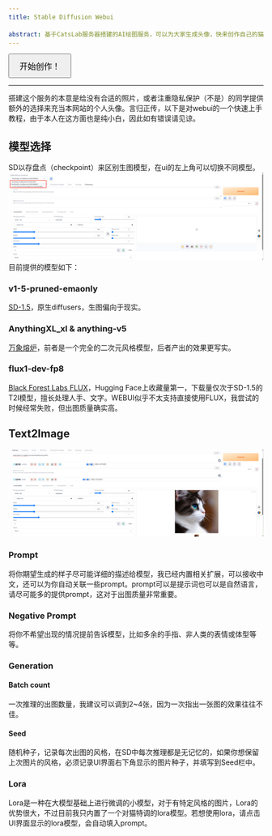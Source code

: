 ```yaml
---
title: Stable Diffusion Webui

abstract: 基于CatsLab服务器搭建的AI绘图服务，可以为大家生成头像，快来创作自己的猫猫头吧
---
```


<div class="col-12">
  <a href="http://10.102.104.22:7860" target="_blank">
    <button style="padding: 10px 20px; font-size: 16px;">开始创作！</button>
  </a>
</div>

---
搭建这个服务的本意是给没有合适的照片，或者注重隐私保护（不是）的同学提供额外的选择来充当本网站的个人头像。言归正传，以下是对webui的一个快速上手教程，由于本人在这方面也是纯小白，因此如有错误请见谅。

## 模型选择

SD以存盘点（checkpoint）来区别生图模型，在ui的左上角可以切换不同模型。
![checkpoint](/images/sdui-checkpoint.png)
目前提供的模型如下：
### v1-5-pruned-emaonly
[SD-1.5](https://huggingface.co/stable-diffusion-v1-5/stable-diffusion-v1-5)，原生diffusers，生图偏向于现实。
### AnythingXL_xl & anything-v5
[万象熔炉](https://civitai.com/models/9409/or-anything-xl)，前者是一个完全的二次元风格模型，后者产出的效果更写实。
### flux1-dev-fp8
[Black Forest Labs FLUX](https://huggingface.co/black-forest-labs/FLUX.1-dev)，Hugging Face上收藏量第一，下载量仅次于SD-1.5的T2I模型，擅长处理人手、文字。WEBUI似乎不太支持直接使用FLUX，我尝试的时候经常失败，但出图质量确实高。

## Text2Image

![cat](./catdemo.png)

### Prompt
将你期望生成的样子尽可能详细的描述给模型，我已经内置相关扩展，可以接收中文，还可以为你自动关联一些prompt。prompt可以是提示词也可以是自然语言，请尽可能多的提供prompt，这对于出图质量非常重要。

### Negative Prompt
将你不希望出现的情况提前告诉模型，比如多余的手指、非人类的表情或体型等等。

### Generation
#### Batch count
一次推理的出图数量，我建议可以调到2~4张，因为一次指出一张图的效果往往不佳。
#### Seed
随机种子，记录每次出图的风格，在SD中每次推理都是无记忆的，如果你想保留上次图片的风格，必须记录UI界面右下角显示的图片种子，并填写到Seed栏中。

### Lora
Lora是一种在大模型基础上进行微调的小模型，对于有特定风格的图片，Lora的优势很大，不过目前我只内置了一个对猫特调的lora模型。若想使用lora，请点击UI界面显示的lora模型，会自动填入prompt。


